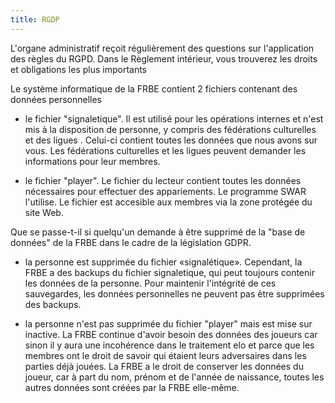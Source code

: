 ```yaml
---
title: RGDP
---
```

L'organe administratif reçoit régulièrement des questions sur l'application des règles du RGPD. Dans le Règlement intérieur, vous trouverez les droits et obligations les plus importants

Le système informatique de la FRBE contient 2 fichiers contenant des données personnelles

 - le fichier "signaletique". Il est utilisé pour les opérations internes et n'est mis à la disposition de personne, y compris des fédérations culturelles et des ligues . Celui-ci contient toutes les données que nous avons sur vous. Les fédérations culturelles et les ligues peuvent demander les informations pour leur membres.

 - le fichier "player". Le fichier du lecteur contient toutes les données nécessaires pour effectuer des appariements. Le programme SWAR l'utilise. Le fichier est accesible aux membres via la zone protégée du site Web.

Que se passe-t-il si quelqu'un demande à être supprimé de la "base de données" de la FRBE dans le cadre de la législation GDPR.

 - la personne est supprimée du fichier «signalétique». Cependant, la FRBE a des backups du fichier signaletique, qui peut toujours contenir les données de la personne. Pour maintenir l'intégrité de ces sauvegardes, les données personnelles ne peuvent pas être supprimées des backups.
    
 - la personne n'est pas supprimée du fichier "player" mais est mise sur inactive. La FRBE continue d'avoir besoin des données des joueurs car sinon il y aura une incohérence dans le traitement elo et parce que les membres ont le droit de savoir qui étaient leurs adversaires dans les parties déjà jouées. La FRBE a le droit de conserver les données du joueur, car à part du nom, prénom et de l'année de naissance, toutes les autres données sont créées par la FRBE elle-même.

